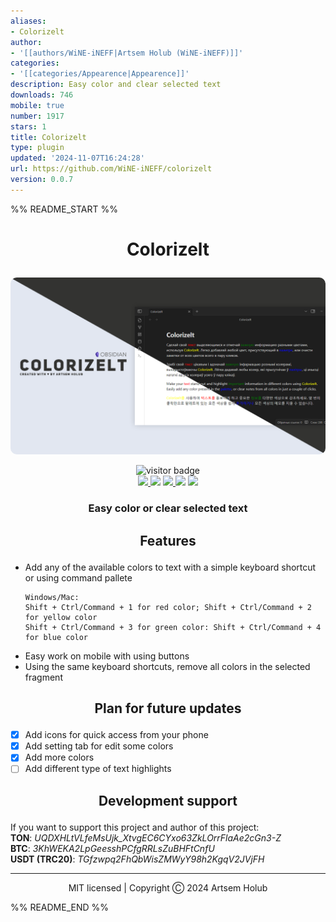 ```yaml
---
aliases:
- Colorizelt
author:
- '[[authors/WiNE-iNEFF|Artsem Holub (WiNE-iNEFF)]]'
categories:
- '[[categories/Appearence|Appearence]]'
description: Easy color and clear selected text
downloads: 746
mobile: true
number: 1917
stars: 1
title: Colorizelt
type: plugin
updated: '2024-11-07T16:24:28'
url: https://github.com/WiNE-iNEFF/colorizelt
version: 0.0.7
---
```


%% README_START %%

# <p align="center">Colorizelt</p>
<img src="https://github.com/WiNE-iNEFF/colorizelt/blob/main/img/colorizelt.png" style="border-radius: 10px;">
<p align="center">
    <img src='https://visitor-badge.laobi.icu/badge?page_id=WiNE-iNEFF.obsidian-colorizelt&&right_color=green&left_text=Visitors' alt='visitor badge'><br>
    <a href="https://github.com/WiNE-iNEFF/colorizelt/releases/latest">
        <img src="https://img.shields.io/github/manifest-json/v/WiNE-iNEFF/colorizelt?color=blue">
    </a>
    <img src="https://img.shields.io/github/release-date/WiNE-iNEFF/colorizelt">
    <a href="https://github.com/WiNE-iNEFF/colorizelt/blob/main/LICENSE">
        <img src="https://img.shields.io/github/license/WiNE-iNEFF/colorizelt">
    </a>
    <img src="https://img.shields.io/github/downloads/WiNE-iNEFF/colorizelt/total">
    <a href="https://github.com/WiNE-iNEFF/colorizelt/issues">
        <img src="https://img.shields.io/github/issues/WiNE-iNEFF/colorizelt">
    </a>
</p>

### <p align="center">Easy color or clear selected text</p>

## <p align="center">Features</p>
- Add any of the available colors to text with a simple keyboard shortcut or using command pallete
  ```
  Windows/Mac:
  Shift + Ctrl/Command + 1 for red color; Shift + Ctrl/Command + 2 for yellow color
  Shift + Ctrl/Command + 3 for green color: Shift + Ctrl/Command + 4 for blue color
  ```
- Easy work on mobile with using buttons
- Using the same keyboard shortcuts, remove all colors in the selected fragment

## <p align="center">Plan for future updates</p>
- [x] Add icons for quick access from your phone
- [x] Add setting tab for edit some colors
- [x] Add more colors
- [ ] Add different type of text highlights

## <p align="center">Development support</p>
If you want to support this project and author of this project:</br>
**TON**: *UQDXHLtVLfeMsUjk_XtvgEC6CYxo63ZkLOrrFlaAe2cGn3-Z*</br>
**BTC**: *3KhWEKA2LpGeesshPCfgRRLsZuBHFtCnfU*</br>
**USDT (TRC20)**: *TGfzwpq2FhQbWisZMWyY98h2KgqV2JVjFH*

<hr>
<p align="center">MIT licensed | Copyright Ⓒ 2024 Artsem Holub</p>


%% README_END %%